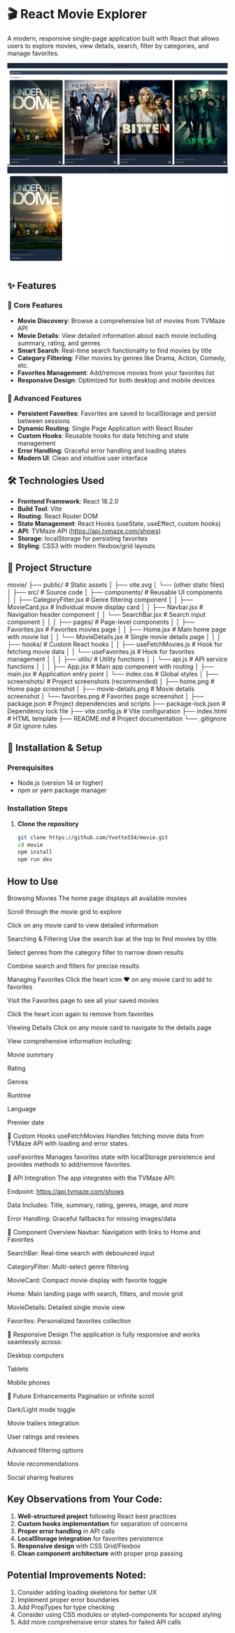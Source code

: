 # 🎬 React Movie Explorer

A modern, responsive single-page application built with React that allows users to explore movies, view details, search, filter by categories, and manage favorites.

![React](https://github.com/Yvette334/movie/blob/7c9571a4cf463e0378557eba369c404b45b7d7c6/Screenshot%202025-10-21%20221536.png)
![Vite](https://github.com/Yvette334/movie/blob/7c9571a4cf463e0378557eba369c404b45b7d7c6/Screenshot%202025-10-21%20221628.png)

## ✨ Features

### 🎯 Core Features
- **Movie Discovery**: Browse a comprehensive list of movies from TVMaze API
- **Movie Details**: View detailed information about each movie including summary, rating, and genres
- **Smart Search**: Real-time search functionality to find movies by title
- **Category Filtering**: Filter movies by genres like Drama, Action, Comedy, etc.
- **Favorites Management**: Add/remove movies from your favorites list
- **Responsive Design**: Optimized for both desktop and mobile devices

### 🚀 Advanced Features
- **Persistent Favorites**: Favorites are saved to localStorage and persist between sessions
- **Dynamic Routing**: Single Page Application with React Router
- **Custom Hooks**: Reusable hooks for data fetching and state management
- **Error Handling**: Graceful error handling and loading states
- **Modern UI**: Clean and intuitive user interface

## 🛠 Technologies Used

- **Frontend Framework**: React 18.2.0
- **Build Tool**: Vite
- **Routing**: React Router DOM
- **State Management**: React Hooks (useState, useEffect, custom hooks)
- **API**: TVMaze API (https://api.tvmaze.com/shows)
- **Storage**: localStorage for persisting favorites
- **Styling**: CSS3 with modern flexbox/grid layouts

## 📁 Project Structure
movie/
├── public/                 # Static assets
│   ├── vite.svg
│   └── (other static files)
│
├── src/                    # Source code
│   ├── components/         # Reusable UI components
│   │   ├── CategoryFilter.jsx  # Genre filtering component
│   │   ├── MovieCard.jsx       # Individual movie display card
│   │   ├── Navbar.jsx          # Navigation header component
│   │   └── SearchBar.jsx       # Search input component
│   │
│   ├── pages/              # Page-level components
│   │   ├── Favorites.jsx       # Favorites movies page
│   │   ├── Home.jsx            # Main home page with movie list
│   │   └── MovieDetails.jsx    # Single movie details page
│   │
│   ├── hooks/              # Custom React hooks
│   │   ├── useFetchMovies.js   # Hook for fetching movie data
│   │   └── useFavorites.js     # Hook for favorites management
│   │
│   ├── utils/              # Utility functions
│   │   └── api.js              # API service functions
│   │
│   ├── App.jsx             # Main app component with routing
│   ├── main.jsx            # Application entry point
│   └── index.css           # Global styles
│
├── screenshots/            # Project screenshots (recommended)
│   ├── home.png            # Home page screenshot
│   ├── movie-details.png   # Movie details screenshot
│   └── favorites.png       # Favorites page screenshot
│
├── package.json            # Project dependencies and scripts
├── package-lock.json       # Dependency lock file
├── vite.config.js          # Vite configuration
├── index.html              # HTML template
├── README.md               # Project documentation
└── .gitignore              # Git ignore rules

## 🚀 Installation & Setup

### Prerequisites
- Node.js (version 14 or higher)
- npm or yarn package manager

### Installation Steps

1. **Clone the repository**
   ```bash
   git clone https://github.com/Yvette334/movie.git
   cd movie 
   npm install
   npm run dev
   ```
## How to Use
Browsing Movies
The home page displays all available movies

Scroll through the movie grid to explore

Click on any movie card to view detailed information

Searching & Filtering
Use the search bar at the top to find movies by title

Select genres from the category filter to narrow down results

Combine search and filters for precise results

Managing Favorites
Click the heart icon ♥ on any movie card to add to favorites

Visit the Favorites page to see all your saved movies

Click the heart icon again to remove from favorites

Viewing Details
Click on any movie card to navigate to the details page

View comprehensive information including:

Movie summary

Rating

Genres

Runtime

Language

Premier date

🔧 Custom Hooks
useFetchMovies
Handles fetching movie data from TVMaze API with loading and error states.

useFavorites
Manages favorites state with localStorage persistence and provides methods to add/remove favorites.

🌟 API Integration
The app integrates with the TVMaze API:

Endpoint: https://api.tvmaze.com/shows

Data Includes: Title, summary, rating, genres, image, and more

Error Handling: Graceful fallbacks for missing images/data

🎨 Component Overview
Navbar: Navigation with links to Home and Favorites

SearchBar: Real-time search with debounced input

CategoryFilter: Multi-select genre filtering

MovieCard: Compact movie display with favorite toggle

Home: Main landing page with search, filters, and movie grid

MovieDetails: Detailed single movie view

Favorites: Personalized favorites collection

📱 Responsive Design
The application is fully responsive and works seamlessly across:

Desktop computers

Tablets

Mobile phones

🔮 Future Enhancements
Pagination or infinite scroll

Dark/Light mode toggle

Movie trailers integration

User ratings and reviews

Advanced filtering options

Movie recommendations

Social sharing features

## Key Observations from Your Code:

1. **Well-structured project** following React best practices
2. **Custom hooks implementation** for separation of concerns
3. **Proper error handling** in API calls
4. **LocalStorage integration** for favorites persistence
5. **Responsive design** with CSS Grid/Flexbox
6. **Clean component architecture** with proper prop passing

## Potential Improvements Noted:

1. Consider adding loading skeletons for better UX
2. Implement proper error boundaries
3. Add PropTypes for type checking
4. Consider using CSS modules or styled-components for scoped styling
5. Add more comprehensive error states for failed API calls
